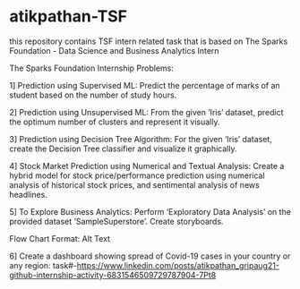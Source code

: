 # atikpathan-TSF
this repository contains TSF  intern related task that is based on The Sparks Foundation - Data Science and Business Analytics Intern

The Sparks Foundation Internship Problems:

1] Prediction using Supervised ML: Predict the percentage of marks of an student based on the number of study hours.

2] Prediction using Unsupervised ML: From the given ‘Iris’ dataset, predict the optimum number of clusters and represent it visually.

3] Prediction using Decision Tree Algorithm: For the given ‘Iris’ dataset, create the Decision Tree classifier and visualize it graphically.

4] Stock Market Prediction using Numerical and Textual Analysis: Create a hybrid model for stock price/performance prediction using numerical analysis of historical stock prices, and sentimental analysis of news headlines.

5] To Explore Business Analytics: Perform ‘Exploratory Data Analysis’ on the provided dataset ‘SampleSuperstore’. Create storyboards.

Flow Chart Format: Alt Text

6] Create a dashboard showing spread of Covid-19 cases in your country or any region:
task#-https://www.linkedin.com/posts/atikpathan_gripaug21-github-internship-activity-6831546509729787904-7Pt8


